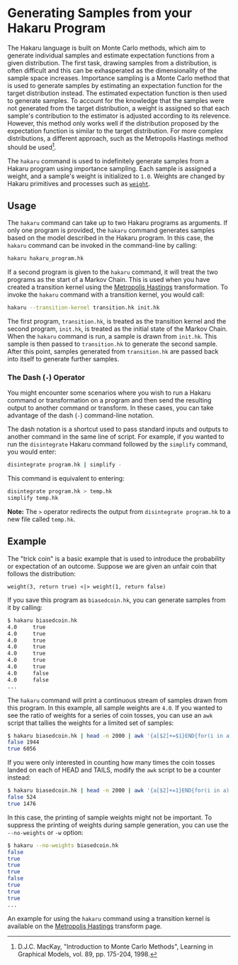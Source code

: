 # Generating Samples from your Hakaru Program #

The Hakaru language is built on Monte Carlo methods, which aim to generate individual samples and estimate expectation functions from a given distribution. The first task,
drawing samples from a distribution, is often difficult and this can be exhasperated as the dimensionality of the sample space increases. Importance sampling is a Monte
Carlo method that is used to generate samples by estimating an expectation function for the target distribution instead. The estimated expectation function is then used to 
generate samples. To account for the knowledge that the samples were not generated from the target distribution, a weight is assigned so that each sample's contribution to
the estimator is adjusted according to its relevence. However, this method only works well if the distribution proposed by the expectation function is similar to the target
distribution. For more complex distributions, a different approach, such as the Metropolis Hastings method should be used[^1].

The `hakaru` command is used to indefinitely generate samples from a Hakaru program using importance sampling. Each sample is assigned a weight, and a sample's weight is 
initialized to `1.0`. Weights are changed by Hakaru primitives and processes such as [`weight`](../lang/rand.md).

## Usage ##

The `hakaru` command can take up to two Hakaru programs as arguments. If only one program is provided, the `hakaru` command generates samples based on the model described in
the Hakaru program. In this case, the `hakaru` command can be invoked in the command-line by calling:

````bash
hakaru hakaru_program.hk
````

If a second program is given to the `hakaru` command, it will treat the two programs as the start of a Markov Chain. This is used when you have created a transition kernel 
using the [Metropolis Hastings](../transforms/mh.md) transformation. To invoke the `hakaru` command with a transition kernel, you would call:

````bash
hakaru --transition-kernel transition.hk init.hk
````

The first program, `transition.hk`,  is treated as the transition kernel and the second program, `init.hk`, is treated as the initial state of the Markov Chain. When the 
`hakaru` command is run, a sample is drawn from `init.hk`. This sample is then passed to `transition.hk` to generate the second sample. After this point, samples generated
from `transition.hk` are passed back into itself to generate further samples.

### The Dash (`-`) Operator ###

You might encounter some scenarios where you wish to run a Hakaru command or transformation on a program and then send the resulting output to another command or transform. 
In these cases, you can take advantage of the dash (`-`) command-line notation.

The dash notation is a shortcut used to pass standard inputs and outputs to another command in the same line of script. For example, if you wanted to run the `disintegrate`
Hakaru command followed by the `simplify` command, you would enter:

````bash
disintegrate program.hk | simplify -
````

This command is equivalent to entering:

````bash
disintegrate program.hk > temp.hk
simplify temp.hk
````

**Note:** The `>` operator redirects the output from `disintegrate program.hk` to a new file called `temp.hk`.

## Example ##

The "trick coin" is a basic example that is used to introduce the probability or expectation of an outcome. Suppose we are given an unfair coin that follows the distribution:

````nohighlight
weight(3, return true) <|> weight(1, return false)
````

If you save this program as `biasedcoin.hk`, you can generate samples from it by calling:

````bash
$ hakaru biasedcoin.hk
4.0     true
4.0     true
4.0     true
4.0     true
4.0     true
4.0     true
4.0     true
4.0     false
4.0     false
...
````

The `hakaru` command will print a continuous stream of samples drawn from this program. In this example, all sample weights are `4.0`. If you wanted to see the ratio of 
weights for a series of coin tosses, you can use an `awk` script that tallies the weights for a limited set of samples:

````bash
$ hakaru biasedcoin.hk | head -n 2000 | awk '{a[$2]+=$1}END{for(i in a) print i, a[i]}'
false 1944
true 6056
````

If you were only interested in counting how many times the coin tosses landed on each of HEAD and TAILS, modify the `awk` script to be a counter instead:

````bash
$ hakaru biasedcoin.hk | head -n 2000 | awk '{a[$2]+=1}END{for(i in a) print i, a[i]}'
false 524
true 1476
````

In this case, the printing of sample weights might not be important. To suppress the printing of weights during sample generation, you can use the `--no-weights` or `-w` 
option:

````bash
$ hakaru --no-weights biasedcoin.hk
false
true
true
true
false
true
true
true
...
````

An example for using the `hakaru` command using a transition kernel is available on the [Metropolis Hastings](../transforms/mh.md) transform page.

[^1]: D.J.C. MacKay, "Introduction to Monte Carlo Methods", Learning in Graphical Models, vol. 89, pp. 175-204, 1998.